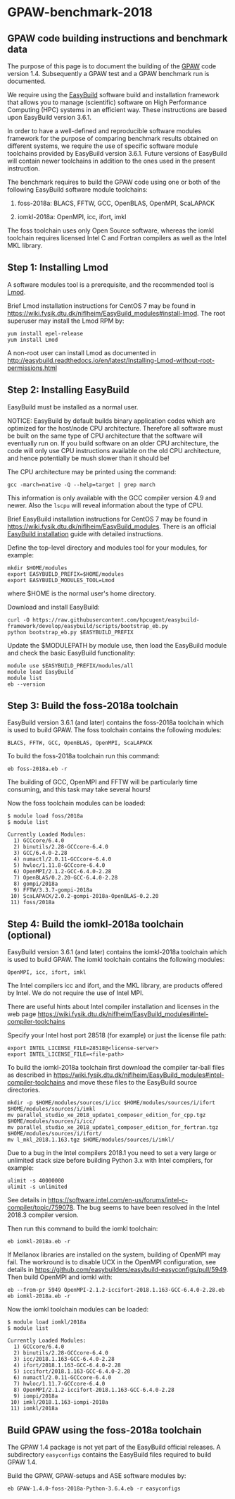 # GPAW-benchmark-2018

GPAW code building instructions and benchmark data
--------------------------------------------------

The purpose of this page is to document the building of the
[GPAW](https://wiki.fysik.dtu.dk/gpaw/) code version 1.4.
Subsequently a GPAW test and a GPAW benchmark run is documented.

We require using the [EasyBuild](https://github.com/hpcugent/easybuild)
software build and installation framework that allows you to manage
(scientific) software on High Performance Computing (HPC) systems
in an efficient way.
These instructions are based upon EasyBuild version 3.6.1.

In order to have a well-defined and reproducible software modules framework 
for the purpose of comparing benchmark results obtained on different systems,
we require the use of specific software module toolchains 
provided by EasyBuild version 3.6.1.
Future versions of EasyBuild will contain newer toolchains in addition to
the ones used in the present instruction.

The benchmark requires to build the GPAW code using one or both of the following 
EasyBuild software module toolchains:

1. foss-2018a: BLACS, FFTW, GCC, OpenBLAS, OpenMPI, ScaLAPACK

2. iomkl-2018a: OpenMPI, icc, ifort, imkl

The foss toolchain uses only Open Source software,
whereas the iomkl toolchain requires licensed Intel C and Fortran compilers 
as well as the Intel MKL library.

Step 1: Installing Lmod
-----------------------

A software modules tool is a prerequisite, and the recommended tool is
[Lmod](https://www.tacc.utexas.edu/research-development/tacc-projects/lmod).

Brief Lmod installation instructions for CentOS 7 may be found in
https://wiki.fysik.dtu.dk/niflheim/EasyBuild_modules#install-lmod.
The root superuser may install the Lmod RPM by:

```
yum install epel-release
yum install Lmod
```

A non-root user can install Lmod as documented in http://easybuild.readthedocs.io/en/latest/Installing-Lmod-without-root-permissions.html

Step 2: Installing EasyBuild
----------------------------

EasyBuild must be installed as a normal user.

NOTICE: EasyBuild by default builds binary application codes which are optimized 
for the host/node CPU architecture.  Therefore all software must be built on the 
same type of CPU architecture that the software will eventually run on.
If you build software on an older CPU architecture, the code will only use CPU instructions
available on the old CPU architecture, and hence potentially be mush slower 
than it should be!

The CPU architecture may be printed using the command:
```
gcc -march=native -Q --help=target | grep march
```
This information is only available with the GCC compiler version 4.9 and newer.
Also the ```lscpu``` will reveal information about the type of CPU.

Brief EasyBuild installation instructions for CentOS 7 may be found in
https://wiki.fysik.dtu.dk/niflheim/EasyBuild_modules.
There is an official
[EasyBuild installation](https://easybuild.readthedocs.io/en/latest/Installation.html) 
guide with detailed instructions.

Define the top-level directory and modules tool for your modules, for example:

```
mkdir $HOME/modules
export EASYBUILD_PREFIX=$HOME/modules
export EASYBUILD_MODULES_TOOL=Lmod
```
where $HOME is the normal user's home directory.

Download and install EasyBuild:

```
curl -O https://raw.githubusercontent.com/hpcugent/easybuild-framework/develop/easybuild/scripts/bootstrap_eb.py
python bootstrap_eb.py $EASYBUILD_PREFIX
```

Update the $MODULEPATH by module use, 
then load the EasyBuild module and check the basic EasyBuild functionality:

```
module use $EASYBUILD_PREFIX/modules/all
module load EasyBuild
module list
eb --version
```

Step 3: Build the foss-2018a toolchain
--------------------------------------

EasyBuild version 3.6.1 (and later) contains the foss-2018a toolchain
which is used to build GPAW.
The foss toolchain contains the following modules:

```
BLACS, FFTW, GCC, OpenBLAS, OpenMPI, ScaLAPACK
```

To build the foss-2018a toolchain run this command:

```
eb foss-2018a.eb -r
```

The building of GCC, OpenMPI and FFTW will be particularly time consuming,
and this task may take several hours!

Now the foss toolchain modules can be loaded:

```
$ module load foss/2018a
$ module list

Currently Loaded Modules:
  1) GCCcore/6.4.0
  2) binutils/2.28-GCCcore-6.4.0
  3) GCC/6.4.0-2.28
  4) numactl/2.0.11-GCCcore-6.4.0
  5) hwloc/1.11.8-GCCcore-6.4.0
  6) OpenMPI/2.1.2-GCC-6.4.0-2.28
  7) OpenBLAS/0.2.20-GCC-6.4.0-2.28
  8) gompi/2018a
  9) FFTW/3.3.7-gompi-2018a
 10) ScaLAPACK/2.0.2-gompi-2018a-OpenBLAS-0.2.20
 11) foss/2018a
```

Step 4: Build the iomkl-2018a toolchain (optional)
--------------------------------------------------

EasyBuild version 3.6.1 (and later) contains the iomkl-2018a toolchain
which is used to build GPAW.
The iomkl toolchain contains the following modules:

```
OpenMPI, icc, ifort, imkl
```

The Intel compilers icc and ifort, and the MKL library, are products
offered by Intel.
We do not require the use of Intel MPI.

There are useful hints about Intel compiler installation and licenses in the web page
https://wiki.fysik.dtu.dk/niflheim/EasyBuild_modules#intel-compiler-toolchains

Specify your Intel <license-server> host port 28518 (for example) or just the 
license file path:

```
export INTEL_LICENSE_FILE=28518@<license-server>
export INTEL_LICENSE_FILE=<file-path>
```

To build the iomkl-2018a toolchain first download the compiler tar-ball files
as described in 
https://wiki.fysik.dtu.dk/niflheim/EasyBuild_modules#intel-compiler-toolchains
and move these files to the EasyBuild source directories.

```
mkdir -p $HOME/modules/sources/i/icc $HOME/modules/sources/i/ifort $HOME/modules/sources/i/imkl
mv parallel_studio_xe_2018_update1_composer_edition_for_cpp.tgz $HOME/modules/sources/i/icc/
mv parallel_studio_xe_2018_update1_composer_edition_for_fortran.tgz $HOME/modules/sources/i/ifort/
mv l_mkl_2018.1.163.tgz $HOME/modules/sources/i/imkl/
```

Due to a bug in the Intel compilers 2018.1 you need to set a very large or unlimited
stack size before building Python 3.x with Intel compilers, for example:

```
ulimit -s 40000000
ulimit -s unlimited
```
See details in https://software.intel.com/en-us/forums/intel-c-compiler/topic/759078.
The bug seems to have been resolved in the Intel 2018.3 compiler version.

Then run this command to build the iomkl toolchain:

```
eb iomkl-2018a.eb -r
```

If Mellanox libraries are installed on the system, building of OpenMPI may fail.
The workround is to disable UCX in the OpenMPI configuration,
see details in https://github.com/easybuilders/easybuild-easyconfigs/pull/5949.
Then build OpenMPI and iomkl with:
```
eb --from-pr 5949 OpenMPI-2.1.2-iccifort-2018.1.163-GCC-6.4.0-2.28.eb
eb iomkl-2018a.eb -r
```

Now the iomkl toolchain modules can be loaded:

```
$ module load iomkl/2018a
$ module list

Currently Loaded Modules:
  1) GCCcore/6.4.0
  2) binutils/2.28-GCCcore-6.4.0
  3) icc/2018.1.163-GCC-6.4.0-2.28
  4) ifort/2018.1.163-GCC-6.4.0-2.28
  5) iccifort/2018.1.163-GCC-6.4.0-2.28
  6) numactl/2.0.11-GCCcore-6.4.0
  7) hwloc/1.11.7-GCCcore-6.4.0
  8) OpenMPI/2.1.2-iccifort-2018.1.163-GCC-6.4.0-2.28
  9) iompi/2018a
 10) imkl/2018.1.163-iompi-2018a
 11) iomkl/2018a
```

Build GPAW using the foss-2018a toolchain
-----------------------------------------

The GPAW 1.4 package is not yet part of the EasyBuild official releases.
A subdirectory ```easyconfigs``` contains the EasyBuild files required to 
build GPAW 1.4.

Build the GPAW, GPAW-setups and ASE software modules by:
```
eb GPAW-1.4.0-foss-2018a-Python-3.6.4.eb -r easyconfigs
```
